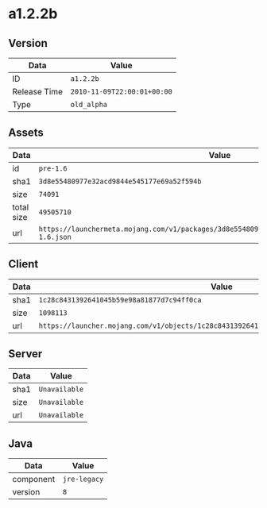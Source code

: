 # a1.2.2b

## Version

|**Data**        | **Value**                 |
|----------------|-------------------------|
| ID   | ```a1.2.2b```   |
| Release Time   | ```2010-11-09T22:00:01+00:00```   |
| Type   | ```old_alpha```   |

## Assets

|**Data**        | **Value**                 |
|----------------|-------------------------|
| id   | ```pre-1.6```   |
| sha1   | ```3d8e55480977e32acd9844e545177e69a52f594b```   |
| size   | ```74091```   |
| total size  | ```49505710```  |
| url       | ```https://launchermeta.mojang.com/v1/packages/3d8e55480977e32acd9844e545177e69a52f594b/pre-1.6.json``` |

## Client

|**Data**        | **Value**                 |
|----------------|-------------------------|
| sha1   | ```1c28c8431392641045b59e98a81877d7c94ff0ca```   |
| size   | ```1098113```   |
| url       | ```https://launcher.mojang.com/v1/objects/1c28c8431392641045b59e98a81877d7c94ff0ca/client.jar``` |

## Server

|**Data**        | **Value**                 |
|----------------|-------------------------|
| sha1   | ```Unavailable```   |
| size   | ```Unavailable```   |
| url       | ```Unavailable``` |

## Java

|**Data**        | **Value**                 |
|----------------|-------------------------|
| component   | ```jre-legacy```   |
| version   | ```8```   |
